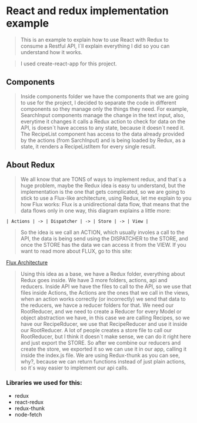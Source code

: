 # React and redux implementation example


> This is an example to explain how to use React with Redux to consume a Restful API, I´ll explain everything I did so you can understand how it works.

> I used create-react-app for this project.

## Components
>Inside components folder we have the components that we are going to use for the project, I decided to separate the code in different components so they manage only the things they need.
For example, SearchInput components manage the change in the text input, also, everytime it changes it calls a Redux action to check for data on the API, is doesn´t have access to any state, because it doesn´t need it.
The RecipeList component has access to the data already provided by the actions (from SarchInput) and is being loaded by Redux, as a state, it renders a RecipeListItem for every single result.

## About Redux
> We all know that are TONS of ways to implement redux, and that´s a huge problem, maybe the Redux idea is easy tu understand, but the implementation is the one that gets complicated, so we are going to stick to use a Flux-like architecture, using Redux, let me explain to you how Flux works:
Flux is a unidirectional data flow, that means that the data flows only in one way, this diagram explains a little more:

`
| Actions | -> | Dispatcher | -> | Store | -> | View |
`
> So the idea is we call an ACTION, which usually involes a call to the API, the data is being send using the DISPATCHER to the STORE, and once the STORE has the data we can access it from the VIEW.
If you want to read more about FLUX, go to this site:

[Flux Architecture](https://facebook.github.io/flux/docs/in-depth-overview.html#content)

> Using this idea as a base, we have a Redux folder, everything about Redux goes inside. We have 3 more folders, actions, api and reducers.
Inside API we have the files to call to the API, so we use that files inside Actions, the Actions are the ones that we call in the views, when an action works correctly (or incorrectly) we send that data to the reducers, we havce a reducer folders for that.
We need our RootReducer, and we need to create a Reducer for every Model or object abstraction we have, in this case we are calling Recipes, so we have our RecipeRducer, we use that RecipeReducer and use it inside our RootReducer.
A lot of people creates a store file to call our RootReducer, but I think it doesn´t make sense, we can do it right here and just export the STORE. So after we combine our reducers and create the store, we exported it so we can use it in our app, calling it inside the index.js file.
We are using Redux-thunk as you can see, why?, because we can return functions instead of just plain actions, so it´s way easier to implement our api calls.

### Libraries we used for this:
- redux
- react-redux
- redux-thunk
- node-fetch